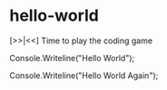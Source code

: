 # hello-world
[>>|<<]
Time to play the coding game



Console.Writeline("Hello World");

Console.Writeline("Hello World Again");
